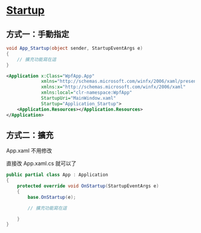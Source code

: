 # [Startup](https://docs.microsoft.com/en-us/dotnet/api/system.windows.application.startup)

## 方式一：手動指定

```csharp
void App_Startup(object sender, StartupEventArgs e) 
{ 
    // 擴充功能寫在這
}
```

```xml
<Application x:Class="WpfApp.App"
             xmlns="http://schemas.microsoft.com/winfx/2006/xaml/presentation"
             xmlns:x="http://schemas.microsoft.com/winfx/2006/xaml"
             xmlns:local="clr-namespace:WpfApp"
             StartupUri="MainWindow.xaml"
             Startup="Application_Startup">
    <Application.Resources></Application.Resources>
</Application>
```

## 方式二：擴充

App.xaml 不用修改

直接改 App.xaml.cs 就可以了

```csharp
public partial class App : Application
{
    protected override void OnStartup(StartupEventArgs e)
    {
        base.OnStartup(e);

        // 擴充功能寫在這

    }
}
```
